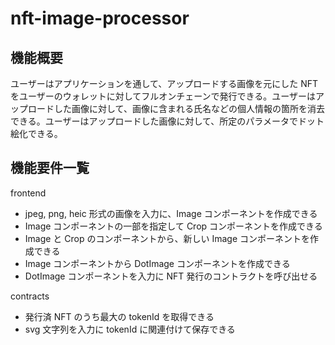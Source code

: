 # nft-image-processor

## 機能概要

ユーザーはアプリケーションを通して、アップロードする画像を元にした NFT をユーザーのウォレットに対してフルオンチェーンで発行できる。ユーザーはアップロードした画像に対して、画像に含まれる氏名などの個人情報の箇所を消去できる。ユーザーはアップロードした画像に対して、所定のパラメータでドット絵化できる。

## 機能要件一覧

frontend

- jpeg, png, heic 形式の画像を入力に、Image コンポーネントを作成できる
- Image コンポーネントの一部を指定して Crop コンポーネントを作成できる
- Image と Crop のコンポーネントから、新しい Image コンポーネントを作成できる
- Image コンポーネントから DotImage コンポーネントを作成できる
- DotImage コンポーネントを入力に NFT 発行のコントラクトを呼び出せる

contracts

- 発行済 NFT のうち最大の tokenId を取得できる
- svg 文字列を入力に tokenId に関連付けて保存できる
